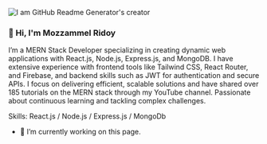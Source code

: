 ![I am GitHub Readme Generator's creator](https://res.cloudinary.com/dsh57dvqf/image/upload/v1728386791/Purple_Blue_Modern_Gaming_Youtube_Thumbnail_1_d5ojjf.png)
### 👋 Hi, I'm Mozzammel Ridoy

I’m a MERN Stack Developer specializing in creating dynamic web applications with React.js, Node.js, Express.js, and MongoDB. I have extensive experience with frontend tools like Tailwind CSS, React Router, and Firebase, and backend skills such as JWT for authentication and secure APIs. I focus on delivering efficient, scalable solutions and have shared over 185 tutorials on the MERN stack through my YouTube channel. Passionate about continuous learning and tackling complex challenges.

Skills: React.js / Node.js / Express.js / MongoDb

- 🔭 I’m currently working on this page. 





